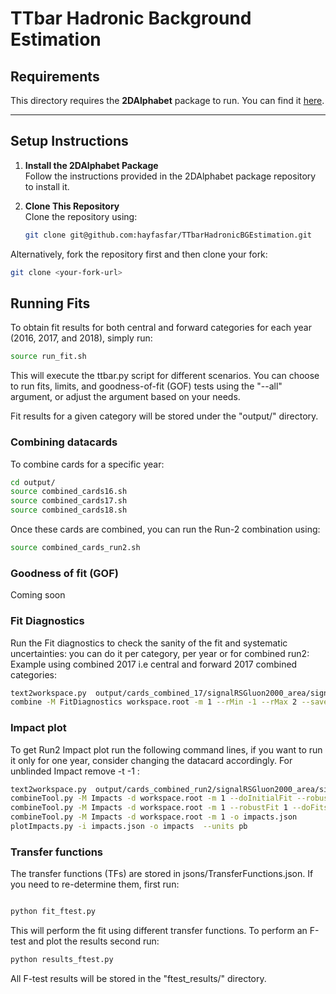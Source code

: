 # **TTbar Hadronic Background Estimation**

## **Requirements**
This directory requires the **2DAlphabet** package to run. You can find it [here](<Add link>).

---

## **Setup Instructions**

1. **Install the 2DAlphabet Package**  
   Follow the instructions provided in the 2DAlphabet package repository to install it.

2. **Clone This Repository**  
   Clone the repository using:
   ```bash
   git clone git@github.com:hayfasfar/TTbarHadronicBGEstimation.git
   ``` 

Alternatively, fork the repository first and then clone your fork:
```bash
git clone <your-fork-url>
```
## **Running Fits**

To obtain fit results for both central and forward categories for each year (2016, 2017, and 2018), simply run:

```bash
source run_fit.sh
```
This will execute the ttbar.py script for different scenarios. You can choose to run fits, limits, and goodness-of-fit (GOF) tests using the "--all" argument, or adjust the argument based on your needs.

Fit results for a given category will be stored under the "output/" directory.

### Combining datacards

To combine cards for a specific year:

```bash
cd output/
source combined_cards16.sh
source combined_cards17.sh
source combined_cards18.sh
```
Once these cards are combined, you can run the Run-2 combination using:

```bash 
source combined_cards_run2.sh
```
### Goodness of fit (GOF)

Coming soon

### Fit Diagnostics 
Run the Fit diagnostics to check the sanity of the fit and systematic uncertainties: you can do it per category, per year or for combined run2:
Example using combined 2017 i.e central and forward 2017 combined categories: 
```bash 
text2workspace.py  output/cards_combined_17/signalRSGluon2000_area/signalRSGluon2000_card.txt  -o workspace.root
combine -M FitDiagnostics workspace.root -m 1 --rMin -1 --rMax 2 --saveShapes --saveWithUncertainties -n .combined2017
```
### Impact plot

To get Run2 Impact plot run the following command lines, if you want to run it only for one year, consider changing the datacard accordingly. For unblinded Impact remove -t -1 : 
```bash
text2workspace.py  output/cards_combined_run2/signalRSGluon2000_area/signalRSGluon2000_card_combined.txt  -o workspace.root
combineTool.py -M Impacts -d workspace.root -m 1 --doInitialFit --robustFit 1 --expectSignal=1 --rMin -1 --rMax 2 -t -1  --job-mode condor 
combineTool.py -M Impacts -d workspace.root -m 1 --robustFit 1 --doFits --parallel 16 --expectSignal=1  --rMin -1 --rMax 2 -t -1  --job-mode condor
combineTool.py -M Impacts -d workspace.root -m 1 -o impacts.json
plotImpacts.py -i impacts.json -o impacts  --units pb
```

### Transfer functions 

The transfer functions (TFs) are stored in jsons/TransferFunctions.json. If you need to re-determine them, first run:

```bash 

python fit_ftest.py
```
This will perform the fit using different transfer functions. To perform an F-test and plot the results second run:

```bash 
python results_ftest.py
```
All F-test results will be stored in the "ftest_results/" directory.
